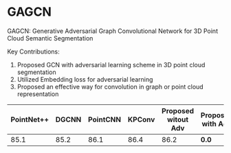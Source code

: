 # GAGCN
GAGCN: Generative Adversarial Graph Convolutional Network for 3D Point Cloud Semantic Segmentation<br />

Key Contributions:<br />
1. Proposed GCN with adversarial learning scheme in 3D point cloud segmentation
2. Utilized Embedding loss for adversarial learning
3. Proposed an effective way for convolution in graph or point cloud representation<br />

PointNet++ | DGCNN | PointCNN | KPConv | Proposed witout Adv | Proposed with Adv
------------ | ------------- | ------------ | ------------- | ------------- | -------------
85.1 | 85.2 | 86.1 | 86.4 | 86.2 | **0.0** 
